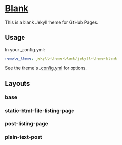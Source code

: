 # [Blank](https://jekyll-theme-blank.github.io/)

This is a blank Jekyll theme for GitHub Pages.

## Usage

In your _config.yml:

```yaml
remote_theme: jekyll-theme-blank/jekyll-theme-blank
```

See the theme's [_config.yml](_config.yml) for options.

## Layouts

### base

### static-html-file-listing-page

### post-listing-page

### plain-text-post
